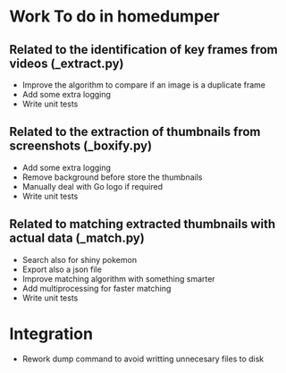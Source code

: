 # Work To do in homedumper

## Related to the identification of key frames from videos (_extract.py)

* Improve the algorithm to compare if an image is a duplicate frame
* Add some extra logging
* Write unit tests

## Related to the extraction of thumbnails from screenshots (_boxify.py)

* Add some extra logging
* Remove background before store the thumbnails
* Manually deal with Go logo if required
* Write unit tests

## Related to matching extracted thumbnails with actual data (_match.py)

* Search also for shiny pokemon
* Export also a json file
* Improve matching algorithm with something smarter
* Add multiprocessing for faster matching
* Write unit tests

# Integration

* Rework dump command to avoid writting unnecesary files to disk